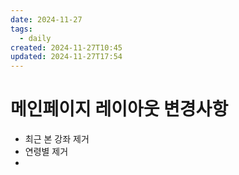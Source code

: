 ```yaml
---
date: 2024-11-27
tags:
  - daily
created: 2024-11-27T10:45
updated: 2024-11-27T17:54
---
```

# 메인페이지 레이아웃 변경사항
- 최근 본 강좌 제거
- 연령별 제거
- 